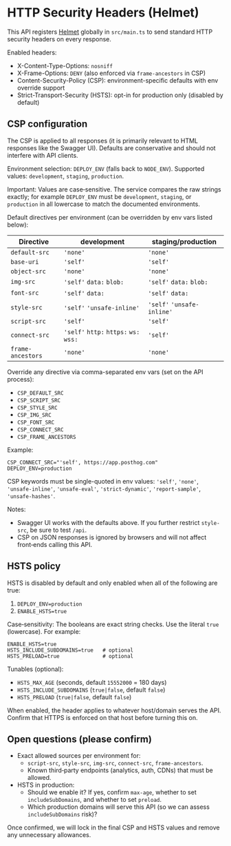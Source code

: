 # HTTP Security Headers (Helmet)

This API registers [Helmet](https://helmetjs.github.io) globally in `src/main.ts` to send standard HTTP security headers on every response.

Enabled headers:

- X-Content-Type-Options: `nosniff`
- X-Frame-Options: `DENY` (also enforced via `frame-ancestors` in CSP)
- Content-Security-Policy (CSP): environment-specific defaults with env override support
- Strict-Transport-Security (HSTS): opt-in for production only (disabled by default)

## CSP configuration

The CSP is applied to all responses (it is primarily relevant to HTML responses like the Swagger UI). Defaults are conservative and should not interfere with API clients.

Environment selection: `DEPLOY_ENV` (falls back to `NODE_ENV`). Supported values: `development`, `staging`, `production`.

Important: Values are case‑sensitive. The service compares the raw strings exactly; for example `DEPLOY_ENV` must be `development`, `staging`, or `production` in all lowercase to match the documented environments.

Default directives per environment (can be overridden by env vars listed below):

| Directive         | development                            | staging/production         |
| ----------------- | -------------------------------------- | -------------------------- |
| `default-src`     | `'none'`                               | `'none'`                   |
| `base-uri`        | `'self'`                               | `'self'`                   |
| `object-src`      | `'none'`                               | `'none'`                   |
| `img-src`         | `'self'` `data:` `blob:`               | `'self'` `data:` `blob:`   |
| `font-src`        | `'self'` `data:`                       | `'self'` `data:`           |
| `style-src`       | `'self'` `'unsafe-inline'`             | `'self'` `'unsafe-inline'` |
| `script-src`      | `'self'`                               | `'self'`                   |
| `connect-src`     | `'self'` `http:` `https:` `ws:` `wss:` | `'self'`                   |
| `frame-ancestors` | `'none'`                               | `'none'`                   |

Override any directive via comma-separated env vars (set on the API process):

- `CSP_DEFAULT_SRC`
- `CSP_SCRIPT_SRC`
- `CSP_STYLE_SRC`
- `CSP_IMG_SRC`
- `CSP_FONT_SRC`
- `CSP_CONNECT_SRC`
- `CSP_FRAME_ANCESTORS`

Example:

```
CSP_CONNECT_SRC="'self', https://app.posthog.com"
DEPLOY_ENV=production
```

CSP keywords must be single-quoted in env values: `'self'`, `'none'`, `'unsafe-inline'`, `'unsafe-eval'`, `'strict-dynamic'`, `'report-sample'`, `'unsafe-hashes'`.

Notes:

- Swagger UI works with the defaults above. If you further restrict `style-src`, be sure to test `/api`.
- CSP on JSON responses is ignored by browsers and will not affect front‑ends calling this API.

## HSTS policy

HSTS is disabled by default and only enabled when all of the following are true:

1. `DEPLOY_ENV=production`
2. `ENABLE_HSTS=true`

Case‑sensitivity: The booleans are exact string checks. Use the literal `true` (lowercase). For example:

```
ENABLE_HSTS=true
HSTS_INCLUDE_SUBDOMAINS=true   # optional
HSTS_PRELOAD=true              # optional
```

Tunables (optional):

- `HSTS_MAX_AGE` (seconds, default `15552000` = 180 days)
- `HSTS_INCLUDE_SUBDOMAINS` (`true|false`, default `false`)
- `HSTS_PRELOAD` (`true|false`, default `false`)

When enabled, the header applies to whatever host/domain serves the API. Confirm that HTTPS is enforced on that host before turning this on.

## Open questions (please confirm)

- Exact allowed sources per environment for:
  - `script-src`, `style-src`, `img-src`, `connect-src`, `frame-ancestors`.
  - Known third‑party endpoints (analytics, auth, CDNs) that must be allowed.
- HSTS in production:
  - Should we enable it? If yes, confirm `max-age`, whether to set `includeSubDomains`, and whether to set `preload`.
  - Which production domains will serve this API (so we can assess `includeSubDomains` risk)?

Once confirmed, we will lock in the final CSP and HSTS values and remove any unnecessary allowances.
